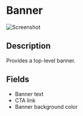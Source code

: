 # Banner

![Screenshot](https://github.com/optimizely/extension-library/blob/master/Banner/screenshot.png)

## Description

Provides a top-level banner. 

## Fields

* Banner text
* CTA link
* Banner background color

